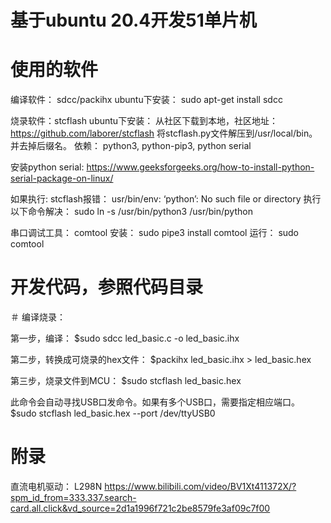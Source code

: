 # 基于ubuntu 20.4开发51单片机

# 使用的软件
编译软件： sdcc/packihx
ubuntu下安装： sudo apt-get install sdcc

烧录软件：stcflash
ubuntu下安装： 从社区下载到本地，社区地址：https://github.com/laborer/stcflash
将stcflash.py文件解压到/usr/local/bin。 并去掉后缀名。
依赖： python3, python-pip3, python serial

安装python serial: https://www.geeksforgeeks.org/how-to-install-python-serial-package-on-linux/

如果执行: stcflash报错： usr/bin/env: ‘python’: No such file or directory
执行以下命令解决： sudo ln -s /usr/bin/python3 /usr/bin/python

串口调试工具： comtool
安装： sudo pipe3 install comtool
运行： sudo comtool

# 开发代码，参照代码目录

＃ 编译烧录：

第一步，编译：
$sudo sdcc led_basic.c -o led_basic.ihx

第二步，转换成可烧录的hex文件：
$packihx led_basic.ihx > led_basic.hex

第三步，烧录文件到MCU：
$sudo stcflash led_basic.hex 

此命令会自动寻找USB口发命令。如果有多个USB口，需要指定相应端口。
$sudo stcflash led_basic.hex --port /dev/ttyUSB0

# 附录
直流电机驱动： L298N
https://www.bilibili.com/video/BV1Xt411372X/?spm_id_from=333.337.search-card.all.click&vd_source=2d1a1996f721c2be8579fe3af09c7f00